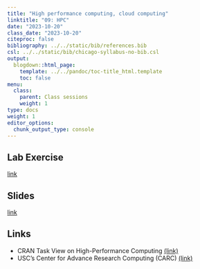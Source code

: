 ```yaml
---
title: "High performance computing, cloud computing"
linktitle: "09: HPC"
date: "2023-10-20"
class_date: "2023-10-20"
citeproc: false
bibliography: ../../static/bib/references.bib
csl: ../../static/bib/chicago-syllabus-no-bib.csl
output:
  blogdown::html_page:
    template: ../../pandoc/toc-title_html.template
    toc: false
menu:
  class:
    parent: Class sessions
    weight: 1
type: docs
weight: 1
editor_options: 
  chunk_output_type: console
---
```


## Lab Exercise

[link](/PM566/assignment/09-lab/)

## Slides

[link](/PM566/slides/09-hpc/slides.html)

## Links

- CRAN Task View on High-Performance Computing [(link)](https://CRAN.R-project.org/view=HighPerformanceComputing)
- USC’s Center for Advance Research Computing (CARC) [(link)](https://carc.usc.edu)
